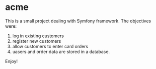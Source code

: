 # acme

This is a small project dealing with Symfony framework. The objectives were:

1. log in existing customers
2. register new customers
3. allow customers to enter card orders
4. uasers and order data are stored in a database.


Enjoy!
